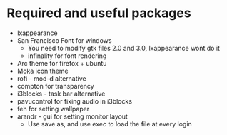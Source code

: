# Required and useful packages 

- lxappearance
- San Francisco Font for windows
	- You need to modify gtk files 2.0 and 3.0, lxappearance wont do it
	- infinality for font rendering
- Arc theme for firefox + ubuntu
- Moka icon theme
- rofi - mod-d alternative
- compton for transparency
- i3blocks - task bar alternative
- pavucontrol for fixing audio in i3blocks
- feh for setting wallpaper
- arandr - gui for setting monitor layout
	- Use save as, and use exec to load the file at every login

